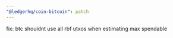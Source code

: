 ```yaml
---
"@ledgerhq/coin-bitcoin": patch
---
```


fix: btc shouldnt use all rbf utxos when estimating max spendable
